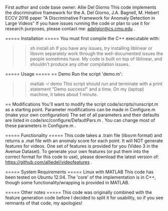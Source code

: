 First author and code base owner: Allie Del Giorno
This code implements the discriminative framework for the A. Del Giorno, J.A. Bagnell, M. Hebert ECCV 2016 paper "A Discriminative Framework for Anomaly Detection in Large Videos"
If you have issues running the code or plan to use it for research purposes, please contact me: adelgior@cs.cmu.edu .

===== Installation =====
You must first compile the C++ executable with:
>> sh install.sh
If you have any issues, try installing liblinear or libsvm separately work through the well-documented issues the people sometimes have.  My code is built on top of liblinear, and shouldn't produce any other compilation issues.

===== Usage =====
 == Demo
Run the script 'demo.m':
>> matlab -r demo
This script should run and terminate with a print statement "Demo success!" and a time.
On my (laptop) machine, it takes about 1 minute.

 == Modifications
You'll want to modify the script code/scripts/runscript.m as a starting point.
Parameter modifications can be made in Configure.m (make your own configuration)
The set of all parameters and their defaults are listed in code/src/configure/DefaultPars.m .  You can change most of these parameters in Configure.m .

===== Functionality =====
This code takes a .train file (libsvm format) and returns a .mat file with an anomaly score for each point.
It will NOT generate features for videos.  One set of features is provided for you (Video 3 in the Avenue Dataset).  To generate your own features (or put them into the correct format for this code to use), please download the latest version of:  https://github.com/alliedel/videofeatures .

===== System Requirements =====
Linux with MATLAB
This code has been tested on Ubuntu 12.04.  The 'core' of the implementation is in C++, though some functionality/wrapping is provided in MATLAB.

===== Other notes =====
This code was originally combined with the feature generation code before I decided to split it for usability, so if you see remnants of that code, my apologies!
